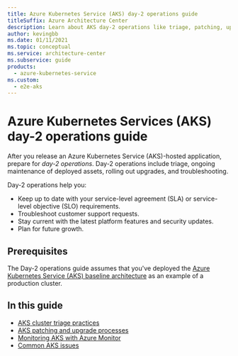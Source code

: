 ```yaml
---
title: Azure Kubernetes Service (AKS) day-2 operations guide
titleSuffix: Azure Architecture Center
description: Learn about AKS day-2 operations like triage, patching, upgrading, and troubleshooting.
author: kevingbb
ms.date: 01/11/2021
ms.topic: conceptual
ms.service: architecture-center
ms.subservice: guide
products:
  - azure-kubernetes-service
ms.custom:
  - e2e-aks
---
```


# Azure Kubernetes Services (AKS) day-2 operations guide

After you release an Azure Kubernetes Service (AKS)-hosted application, prepare for *day-2 operations*. Day-2 operations include triage, ongoing maintenance of deployed assets, rolling out upgrades, and troubleshooting.

Day-2 operations help you:

- Keep up to date with your service-level agreement (SLA) or service-level objective (SLO) requirements.
- Troubleshoot customer support requests.
- Stay current with the latest platform features and security updates.
- Plan for future growth.

## Prerequisites

The Day-2 operations guide assumes that you've deployed the [Azure Kubernetes Service (AKS) baseline architecture](../../reference-architectures/containers/aks/secure-baseline-aks.yml) as an example of a production cluster.

## In this guide

- [AKS cluster triage practices](aks-triage-practices.md)
- [AKS patching and upgrade processes](aks-upgrade-practices.md)
- [Monitoring AKS with Azure Monitor](/azure/aks/monitor-aks?bc=%2fazure%2farchitecture%2fbread%2ftoc.json&toc=%2fazure%2farchitecture%2ftoc.json)
- [Common AKS issues](/azure/aks/troubleshooting?bc=%2fazure%2farchitecture%2fbread%2ftoc.json&toc=%2fazure%2farchitecture%2ftoc.json)
